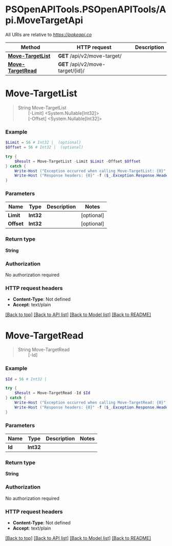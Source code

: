 # PSOpenAPITools.PSOpenAPITools/Api.MoveTargetApi

All URIs are relative to *https://pokeapi.co*

Method | HTTP request | Description
------------- | ------------- | -------------
[**Move-TargetList**](MoveTargetApi.md#Move-TargetList) | **GET** /api/v2/move-target/ | 
[**Move-TargetRead**](MoveTargetApi.md#Move-TargetRead) | **GET** /api/v2/move-target/{id}/ | 


<a name="Move-TargetList"></a>
# **Move-TargetList**
> String Move-TargetList<br>
> &nbsp;&nbsp;&nbsp;&nbsp;&nbsp;&nbsp;&nbsp;&nbsp;[-Limit] <System.Nullable[Int32]><br>
> &nbsp;&nbsp;&nbsp;&nbsp;&nbsp;&nbsp;&nbsp;&nbsp;[-Offset] <System.Nullable[Int32]><br>



### Example
```powershell
$Limit = 56 # Int32 |  (optional)
$Offset = 56 # Int32 |  (optional)

try {
    $Result = Move-TargetList -Limit $Limit -Offset $Offset
} catch {
    Write-Host ("Exception occurred when calling Move-TargetList: {0}" -f ($_.ErrorDetails | ConvertFrom-Json))
    Write-Host ("Response headers: {0}" -f ($_.Exception.Response.Headers | ConvertTo-Json))
}
```

### Parameters

Name | Type | Description  | Notes
------------- | ------------- | ------------- | -------------
 **Limit** | **Int32**|  | [optional] 
 **Offset** | **Int32**|  | [optional] 

### Return type

**String**

### Authorization

No authorization required

### HTTP request headers

 - **Content-Type**: Not defined
 - **Accept**: text/plain

[[Back to top]](#) [[Back to API list]](../README.md#documentation-for-api-endpoints) [[Back to Model list]](../README.md#documentation-for-models) [[Back to README]](../README.md)

<a name="Move-TargetRead"></a>
# **Move-TargetRead**
> String Move-TargetRead<br>
> &nbsp;&nbsp;&nbsp;&nbsp;&nbsp;&nbsp;&nbsp;&nbsp;[-Id] <Int32><br>



### Example
```powershell
$Id = 56 # Int32 | 

try {
    $Result = Move-TargetRead -Id $Id
} catch {
    Write-Host ("Exception occurred when calling Move-TargetRead: {0}" -f ($_.ErrorDetails | ConvertFrom-Json))
    Write-Host ("Response headers: {0}" -f ($_.Exception.Response.Headers | ConvertTo-Json))
}
```

### Parameters

Name | Type | Description  | Notes
------------- | ------------- | ------------- | -------------
 **Id** | **Int32**|  | 

### Return type

**String**

### Authorization

No authorization required

### HTTP request headers

 - **Content-Type**: Not defined
 - **Accept**: text/plain

[[Back to top]](#) [[Back to API list]](../README.md#documentation-for-api-endpoints) [[Back to Model list]](../README.md#documentation-for-models) [[Back to README]](../README.md)


